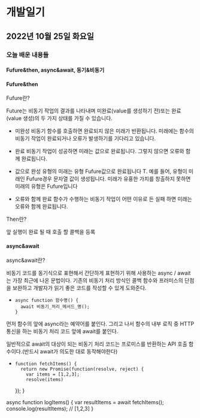 # 개발일기
## 2022년 10월 25일 화요일 
### 오늘 배운 내용들
#### Fufure&then, async&await, 동기&비동기

#### Fufure&then

Fufure란?

Future는 비동기 작업의 결과를 나타내며 미완료(value를 생성하기 전)또는 완료(value 생성)의 두 가지 상태를 가질 수 있습니다.

- 미완성
비동기 함수를 호출하면 완료되지 않은 미래가 반환됩니다. 미래에는 함수의 비동기 작업이 완료되거나 오류가 발생하기를 기다리고 있습니다.

- 완료
비동기 작업이 성공하면 미래는 값으로 완료됩니다. 그렇지 않으면 오류와 함께 완료됩니다.

- 값으로 완성
유형의 미래는 유형 Fufure값으로 완료됩니다 T. 예를 들어, 유형이 미래인 Fufure경우 문자열 값이 생성됩니다.
미래가 유횽한 가치를 창출하지 못하면 미래의 유형은 Fufure입니다

- 오류와 함께 완료
함수가 수행하는 비동기 작업이 어떤 이유로 든 실패 하면 미래는 오류와 함께 완료됩니다.

Then란?

앞 실행이 완료 될 때 호출 할 콜백을 등록

#### async&await

async&await란?

비동기 코드를 동기식으로 표현해서 간단하게 표현하기 위해 사용하는 async / await는 가장 최근에 나온 문법이다.
기존의 비동기 처리 방식인 콜백 함수와 프러미스의 단점을 보완하고 개발자가 읽기 좋은 코드를 작성할 수 있게 도와준다.

-     async function 함수명() {
        await 비동기_처리_메서드_명();
      }
      
먼저 함수의 앞에 async라는 예약어를 붙인다. 그리고 나서 함수의 내부 로직 중 HTTP 통신을 하는 비동기 처리 코드 앞에 await를 붙인다.

일반적으로 await의 대상이 되는 비동기 처리 코드는 프로미스를 반환하는 API 호출 함수이다.(반드시 await가 의도한 대로 동작해야한다)

-     function fetchItems() {
        return new Promise(function(resolve, reject) {
          var items = [1,2,3];
          resolve(items)
  });
}

async function logItems() {
  var resultItems = await fetchItems();
  console.log(resultItems); // [1,2,3]
}

